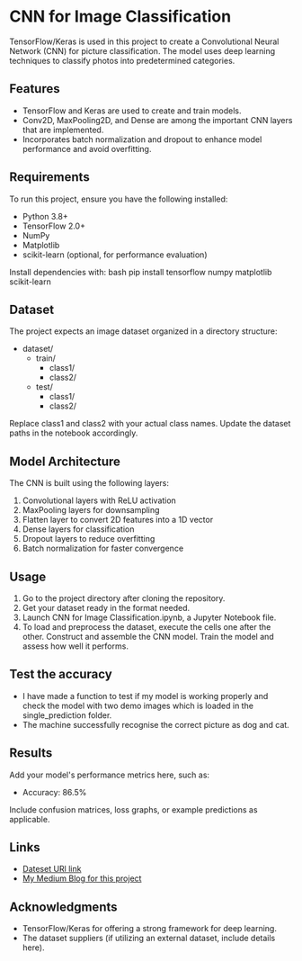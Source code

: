 # CNN for Image Classification

TensorFlow/Keras is used in this project to create a Convolutional Neural Network (CNN) for picture classification. The model uses deep learning techniques to classify photos into predetermined categories.

## Features
- TensorFlow and Keras are used to create and train models.
- Conv2D, MaxPooling2D, and Dense are among the important CNN layers that are implemented.
- Incorporates batch normalization and dropout to enhance model performance and avoid overfitting.

## Requirements
To run this project, ensure you have the following installed:
- Python 3.8+
- TensorFlow 2.0+
- NumPy
- Matplotlib
- scikit-learn (optional, for performance evaluation)

Install dependencies with:
bash
pip install tensorflow numpy matplotlib scikit-learn


## Dataset
The project expects an image dataset organized in a directory structure:

- dataset/
  - train/
    - class1/
    - class2/
  - test/
    - class1/
    - class2/

Replace class1 and class2 with your actual class names. Update the dataset paths in the notebook accordingly.

## Model Architecture
The CNN is built using the following layers:
1. Convolutional layers with ReLU activation
2. MaxPooling layers for downsampling
3. Flatten layer to convert 2D features into a 1D vector
4. Dense layers for classification
5. Dropout layers to reduce overfitting
6. Batch normalization for faster convergence

## Usage
1. Go to the project directory after cloning the repository.
2. Get your dataset ready in the format needed.
3. Launch CNN for Image Classification.ipynb, a Jupyter Notebook file.
4. To load and preprocess the dataset, execute the cells one after the other.
   Construct and assemble the CNN model.
   Train the model and assess how well it performs.

## Test the accuracy
- I have made a function to test if my model is working properly and check the model with two demo images which is loaded in the single_prediction folder.
- The machine successfully recognise the correct picture as dog and cat.
## Results
Add your model's performance metrics here, such as:
- Accuracy: 86.5%

Include confusion matrices, loss graphs, or example predictions as applicable.

## Links
- [Dateset URl link](https://drive.google.com/drive/folders/1Ia7lGXcX-j3z8-iUza3Y8Z56n8D5rg12?usp=sharing)
- [My Medium Blog for this project](https://medium.com/@jislam_64383/building-an-image-classification-model-using-convolutional-neural-networks-cnns-1769c9ced457)

## Acknowledgments
- TensorFlow/Keras for offering a strong framework for deep learning.
- The dataset suppliers (if utilizing an external dataset, include details here).

